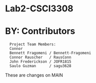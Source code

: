 # Lab2-CSCI3308
# BY: Contributors 
      Project Team Members: 
      Connor
      Bennett Fragomeni / Bennett-Fragomeni
      Connor Rauscher   / RausConn
      John Frederickson / JOFR1815
      Saulo Guzman      / sagu3628

These are changes on MAIN